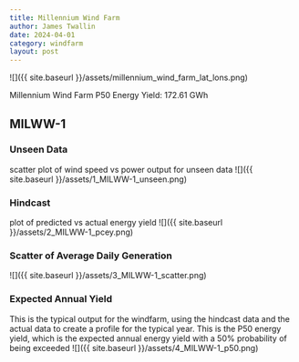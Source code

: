 ```yaml
---
title: Millennium Wind Farm
author: James Twallin
date: 2024-04-01
category: windfarm
layout: post
---
```

![]({{ site.baseurl }}/assets/millennium_wind_farm_lat_lons.png)

Millennium Wind Farm P50 Energy Yield: 172.61 GWh

MILWW-1
-------------
### Unseen Data 
scatter plot of wind speed vs power output for unseen data
![]({{ site.baseurl }}/assets/1_MILWW-1_unseen.png)
### Hindcast 
plot of predicted vs actual energy yield
![]({{ site.baseurl }}/assets/2_MILWW-1_pcey.png)
### Scatter of Average Daily Generation 

![]({{ site.baseurl }}/assets/3_MILWW-1_scatter.png)
### Expected Annual Yield 
This is the typical output for the windfarm, using the hindcast data and the actual data to create a profile for the typical year. This is the P50 energy yield, which is the expected annual energy yield with a 50% probability of being exceeded
![]({{ site.baseurl }}/assets/4_MILWW-1_p50.png)


